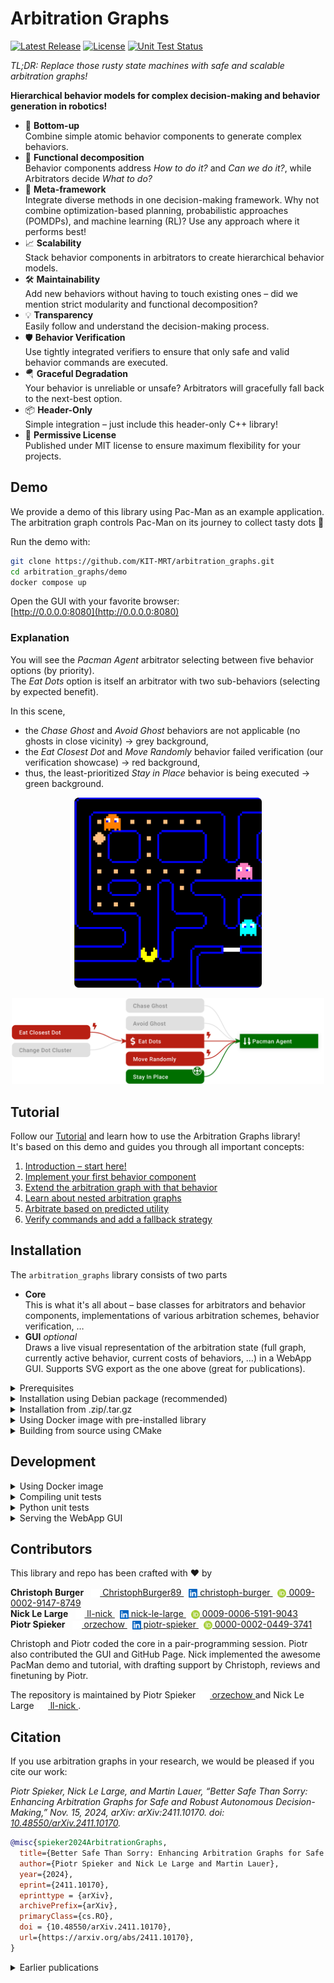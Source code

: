 # Arbitration Graphs

[![Latest Release](https://img.shields.io/github/v/release/KIT-MRT/arbitration_graphs?color=green)](https://github.com/KIT-MRT/arbitration_graphs/releases)
[![License](https://img.shields.io/github/license/KIT-MRT/arbitration_graphs)](./LICENSE)
[![Unit Test Status](https://img.shields.io/github/actions/workflow/status/KIT-MRT/arbitration_graphs/run-unit-tests.yaml?branch=main&label=tests)](https://github.com/KIT-MRT/arbitration_graphs/actions/workflows/run-unit-tests.yaml?query=branch%3Amain)

*TL;DR: Replace those rusty state machines with safe and scalable arbitration graphs!*

**Hierarchical behavior models for complex decision-making and behavior generation in robotics!**

- 🌱 **Bottom-up**  
  Combine simple atomic behavior components to generate complex behaviors.
- 🧩 **Functional decomposition**  
  Behavior components address *How to do it?* and *Can we do it?*, while Arbitrators decide *What to do?*
 - 🧠 **Meta-framework**  
  Integrate diverse methods in one decision-making framework. Why not combine optimization-based planning, probabilistic approaches (POMDPs), and machine learning (RL)? Use any approach where it performs best!
- 📈 **Scalability**  
  Stack behavior components in arbitrators to create hierarchical behavior models.
- 🛠️ **Maintainability**  
  Add new behaviors without having to touch existing ones – did we mention strict modularity and functional decomposition?
- 💡 **Transparency**  
  Easily follow and understand the decision-making process.
- 🛡️ **Behavior Verification**  
  Use tightly integrated verifiers to ensure that only safe and valid behavior commands are executed.
- 🪂 **Graceful Degradation**  
  Your behavior is unreliable or unsafe? Arbitrators will gracefully fall back to the next-best option.
- 📦 **Header-Only**  
  Simple integration – just include this header-only C++ library!
- 📜 **Permissive License**  
  Published under MIT license to ensure maximum flexibility for your projects.


## Demo

We provide a demo of this library using Pac-Man as an example application.  
The arbitration graph controls Pac-Man on its journey to collect tasty dots 🍬

Run the demo with:

```bash
git clone https://github.com/KIT-MRT/arbitration_graphs.git
cd arbitration_graphs/demo
docker compose up
```

Open the GUI with your favorite browser:  
[http://0.0.0.0:8080](http://0.0.0.0:8080)

### Explanation

You will see the *Pacman Agent* arbitrator selecting between five behavior options (by priority).  
The *Eat Dots* option is itself an arbitrator with two sub-behaviors (selecting by expected benefit).

In this scene,
- the *Chase Ghost* and *Avoid Ghost* behaviors are not applicable (no ghosts in close vicinity) → grey background,
- the *Eat Closest Dot* and *Move Randomly* behavior failed verification (our verification showcase) → red background,
- thus, the least-prioritized *Stay in Place* behavior is being executed → green background.

<p align="center">
  <img src="docs/assets/img/pacman_scenario_cropped.png" width="300" />
</p>
<p align="center">
  <img src="docs/assets/img/pacman_arbitrator_safe.svg" width="500" /> 
</p>


## Tutorial

Follow our [Tutorial](https://kit-mrt.github.io/arbitration_graphs/docs/Tutorial) and learn how to use the Arbitration Graphs library!  
It's based on this demo and guides you through all important concepts:

1. [Introduction – start here!](https://kit-mrt.github.io/arbitration_graphs/docs/Tutorial)
2. [Implement your first behavior component](https://kit-mrt.github.io/arbitration_graphs/docs/tasks/1_implement_behavior_component)
3. [Extend the arbitration graph with that behavior](https://kit-mrt.github.io/arbitration_graphs/docs/tasks/2_extend_arbitration_graph)
4. [Learn about nested arbitration graphs](https://kit-mrt.github.io/arbitration_graphs/docs/tasks/3_nested_arbitrators)
5. [Arbitrate based on predicted utility](https://kit-mrt.github.io/arbitration_graphs/docs/tasks/4_cost_arbitration)
6. [Verify commands and add a fallback strategy](https://kit-mrt.github.io/arbitration_graphs/docs/tasks/5_verification)


## Installation

The `arbitration_graphs` library consists of two parts
- **Core**  
  This is what it's all about – base classes for arbitrators and behavior components, implementations of various arbitration schemes, behavior verification, …
- **GUI** *optional*  
  Draws a live visual representation of the arbitration state (full graph, currently active behavior, current costs of behaviors, …) in a WebApp GUI. Supports SVG export as the one above (great for publications).

<details>
<summary>Prerequisites</summary>

First make sure all dependencies are installed:
- [glog](https://github.com/google/glog)
- [util_caching](https://github.com/KIT-MRT/util_caching)
- [yaml-cpp](https://github.com/jbeder/yaml-cpp)
- [Googletest](https://github.com/google/googletest) (optional, if you want to build unit tests)
- [Crow](https://crowcpp.org) (optional, needed for GUI only)

See also the [`Dockerfile`](./Dockerfile) for how to install these packages under Debian or Ubuntu.
</details>

<details>
<summary>Installation using Debian package (recommended)</summary>

We provide a Debian package for easy installation on Debian-based distributions.
Download the latest `.deb` packages for the [core library](https://github.com/KIT-MRT/arbitration_graphs/releases/latest/download/libarbitration-graphs-core-dev.deb)
and optionally for [the gui](https://github.com/KIT-MRT/arbitration_graphs/releases/latest/download/libarbitration-graphs-gui-dev.deb) install them with `dpkg`:

```bash
sudo dpkg -i libarbitration-graphs-core-dev.deb
sudo dpkg -i libarbitration-graphs-gui-dev.deb
```
</details>

<details>
<summary>Installation from .zip/.tar.gz</summary>

As this is a header-only library, no platform-specific compilation is needed.
So, you can also install the files directly from our release [`.zip` or `.tar.gz` archives](https://github.com/KIT-MRT/arbitration_graphs/releases/latest):

```bash
tar xf arbitration_graphs-core.tar.gz --directory=/
tar xf arbitration_graphs-gui.tar.gz --directory=/
```

This installs into `/usr/[include,lib,share]/arbitration_graphs`.
Please read [Serving the WebApp GUI](#serving-the-webapp-gui) below, if you consider custom installation paths and want to use the GUI.

</details> 

<details>
<summary>Using Docker image with pre-installed library</summary>

We provide a Docker image with the library and all dependencies already installed globally.

```bash
docker pull ghcr.io/kit-mrt/arbitration_graphs
```

The library is located under `/usr/local/include/arbitration_graphs/` and `/usr/local/lib/cmake/arbitration_graphs/`.
So, it can be easily loaded with CMake:

```cmake
find_package(arbitration_graphs REQUIRED)
```

</details>

<details>
<summary>Building from source using CMake</summary>

Clone the repository:

```bash
git clone https://github.com/KIT-MRT/arbitration_graphs.git
cd arbitration_graphs
```

Compile and install the project with CMake:

```bash
mkdir -p arbitration_graphs/build
cd arbitration_graphs/build
cmake ..
cmake --build .
sudo cmake --install .
```

In order to skip compiling the GUI, use `cmake -DBUILD_GUI=false ..` instead.

</details>


## Development

<details>
<summary>Using Docker image</summary>

Clone the repository and run the development image

```bash
git clone https://github.com/KIT-MRT/arbitration_graphs.git
cd arbitration_graphs
docker compose build
docker compose run --rm arbitration_graphs_devel
```

This mounts the source into the container's `/home/blinky/arbitration_graphs` folder.
There, you can edit the source code, compile and run the tests etc.

</details>


<details>
<summary>Compiling unit tests</summary>

In order to compile with tests define `BUILD_TESTS=true`
```bash
mkdir -p arbitration_graphs/build
cd arbitration_graphs/build
cmake -DBUILD_TESTS=true ..
cmake --build . -j9
```

Run all unit tests with CTest:

```bash
cmake --build . --target test
```
</details>

<details>
<summary>Python unit tests</summary>

Make sure [pybind11](https://pybind11.readthedocs.io/en/stable/) is installed and define `BUILD_TESTS=true`.
Then compile the project as usual.
```bash
mkdir -p arbitration_graphs/build
cd arbitration_graphs/build
cmake -DBUILD_TESTS=true ..
cmake --build .
```

Run all unit tests:

```bash
find . -type f -name '*.py' -exec python3 {} \;
```
</details>


<details>
<summary>Serving the WebApp GUI</summary>

The GUI consists of
- a web server with static WebApp files, see [`gui/app`](./gui/app)
- a websocket server providing the arbitration graph state to the WebApp

In order to serve the WebApp files, their location must be known to the executable running the web server.
By default (and without further setup), we support these locations:
- the install path, i.e. `/opt/share/arbitration_graphs`
- the current source path for local builds, i.e. `/home/blinky/arbitration_graphs/gui/app/arbitration_graphs` (only works, if no installation has been found)

If you intend to override these, please use the `APP_DIRECTORY` environment variable to define the WebApp path:

```
APP_DIRECTORY=/my/custom/app/path my_awesome_executable
```

</details>


## Contributors

This library and repo has been crafted with ❤️ by

**Christoph Burger**
&nbsp;
<a href="https://github.com/ChristophBurger89" aria-label="View GitHub profile">
  <img class="github-logo" style="height:1em; position: relative; top:.2em" src="docs/assets/img/github-mark-white.svg" alt="GitHub Invertocat"/>
  ChristophBurger89
</a>
&nbsp;
<a href="https://www.linkedin.com/in/christoph-burger" aria-label="View LinkedIn profile">
  <img style="height:1em; position: relative; top:.2em" src="docs/assets/img/In-Blue-128@2x.png" alt="LinkedIn logo"/>
  christoph-burger
</a>
&nbsp;
<a href="https://orcid.org/0009-0002-9147-8749" aria-label="View ORCID record">
  <img style="height:1em; position: relative; top:.2em" src="docs/assets/img/ORCID-iD_icon_vector.svg" alt="ORCID iD"/>
  0009-0002-9147-8749
</a><br>
**Nick Le Large**
&nbsp;
<a href="https://github.com/ll-nick" aria-label="View GitHub profile">
  <img class="github-logo" style="height:1em; position: relative; top:.2em" src="docs/assets/img/github-mark-white.svg" alt="GitHub Invertocat"/>
  ll-nick
</a>
&nbsp;
<a href="https://www.linkedin.com/in/nick-le-large" aria-label="View LinkedIn profile">
  <img style="height:1em; position: relative; top:.2em" src="docs/assets/img/In-Blue-128@2x.png" alt="LinkedIn logo"/>
  nick-le-large
</a>
&nbsp;
<a href="https://orcid.org/0009-0006-5191-9043" aria-label="View ORCID record">
  <img style="height:1em; position: relative; top:.2em" src="docs/assets/img/ORCID-iD_icon_vector.svg" alt="ORCID iD"/>
  0009-0006-5191-9043
</a><br>
**Piotr Spieker**
&nbsp;
<a href="https://github.com/orzechow" aria-label="View GitHub profile">
  <img class="github-logo" style="height:1em; position: relative; top:.2em" src="docs/assets/img/github-mark-white.svg" alt="GitHub Invertocat"/>
  orzechow
</a>
&nbsp;
<a href="https://www.linkedin.com/in/piotr-spieker" aria-label="View LinkedIn profile">
  <img style="height:1em; position: relative; top:.2em" src="docs/assets/img/In-Blue-128@2x.png" alt="LinkedIn logo"/>
  piotr-spieker
</a>
&nbsp;
<a href="https://orcid.org/0000-0002-0449-3741" aria-label="View ORCID record">
  <img style="height:1em; position: relative; top:.2em" src="docs/assets/img/ORCID-iD_icon_vector.svg" alt="ORCID iD"/>
  0000-0002-0449-3741
</a>

Christoph and Piotr coded the core in a pair-programming session.
Piotr also contributed the GUI and GitHub Page.
Nick implemented the awesome PacMan demo and tutorial, with drafting support by Christoph, reviews and finetuning by Piotr.

The repository is maintained by Piotr Spieker&nbsp;
<a href="https://github.com/orzechow" aria-label="View GitHub profile">
  <img class="github-logo" style="height:1em; position: relative; top:.2em" src="docs/assets/img/github-mark-white.svg" alt="GitHub Invertocat"/>
  orzechow
</a>
and
Nick Le Large&nbsp;
<a href="https://github.com/ll-nick" aria-label="View GitHub profile">
  <img class="github-logo" style="height:1em; position: relative; top:.2em" src="docs/assets/img/github-mark-white.svg" alt="GitHub Invertocat"/>
  ll-nick
</a>.


## Citation

If you use arbitration graphs in your research, we would be pleased if you cite our work:

*Piotr Spieker, Nick Le Large, and Martin Lauer, “Better Safe Than Sorry: Enhancing Arbitration Graphs for Safe and Robust Autonomous Decision-Making,” Nov. 15, 2024, arXiv: arXiv:2411.10170. doi: [10.48550/arXiv.2411.10170](https://doi.org/10.48550/arXiv.2411.10170).*

```bibtex
@misc{spieker2024ArbitrationGraphs,
  title={Better Safe Than Sorry: Enhancing Arbitration Graphs for Safe and Robust Autonomous Decision-Making}, 
  author={Piotr Spieker and Nick Le Large and Martin Lauer},
  year={2024},
  eprint={2411.10170},
  eprinttype = {arXiv},
  archivePrefix={arXiv},
  primaryClass={cs.RO},
  doi = {10.48550/arXiv.2411.10170},
  url={https://arxiv.org/abs/2411.10170}, 
}
```


<details>
<summary>Earlier publications</summary>

### Behavior Verification and Fallback Layers
A safety concept that extends Arbitration Graphs with behavior verification and fallback layers in the context of automated driving has been proposed by Piotr Spieker (née Orzechowski) in his PhD thesis.
This served as the basis for the paper with Nick above.

_Piotr F. Orzechowski, “Verhaltensentscheidung für automatisierte Fahrzeuge mittels Arbitrationsgraphen,” phd, Karlsruher Institut für Technologie (KIT), 2023. doi: [10.5445/IR/1000160638](https://doi.org/10.5445/IR/1000160638)._

```bibtex
@thesis{Orzechowski2023Arbitrationsgraphen,
  type = {phdthesis},
  title = {Verhaltensentscheidung für automatisierte Fahrzeuge mittels Arbitrationsgraphen},
  author = {Orzechowski, Piotr Franciszek},
  date = {2023},
  institution = {Karlsruher Institut für Technologie (KIT)},
  doi = {10.5445/IR/1000160638},
  langid = {german},
  pagetotal = {169},
}
```

### Replacing state machines in AV
Arbitration Graphs replaced state machines in the context of automated driving at the Institute of Measurement and Control Systems (MRT) of the Karlsruhe Institute of Technology (KIT):

_Piotr F. Orzechowski, Christoph Burger, and Martin Lauer, “Decision-Making for Automated Vehicles Using a Hierarchical Behavior-Based Arbitration Scheme,” in Intelligent Vehicles Symposium, Las Vegas, NV, USA: IEEE, Oct. 2020, pp. 767–774. doi: [10.1109/IV47402.2020.9304723](https://doi.org/10.1109/IV47402.2020.9304723)._

```bibtex
@inproceedings{orzechowski2020ArbitrationGraphs,
  title = {Decision-Making for Automated Vehicles Using a Hierarchical Behavior-Based Arbitration Scheme},
  booktitle = {Intelligent Vehicles Symposium},
  author = {Orzechowski, Piotr F. and Burger, Christoph and Lauer, Martin},
  date = {2020-10},
  pages = {767--774},
  publisher = {IEEE},
  location = {Las Vegas, NV, USA},
  issn = {2642-7214},
  doi = {10.1109/IV47402.2020.9304723},
}
```

### Foundation work in Robot Soccer
The foundations for Arbitration Graphs have been proposed in the context of robot soccer:

_Martin Lauer, Roland Hafner, Sascha Lange, and Martin Riedmiller, “Cognitive concepts in autonomous soccer playing robots,” Cognitive Systems Research, vol. 11, no. 3, pp. 287–309, 2010, doi: [10.1016/j.cogsys.2009.12.003](https://doi.org/10.1016/j.cogsys.2009.12.003)._

```bibtex
@article{lauer2010CognitiveConceptsAutonomous,
  title = {Cognitive Concepts in Autonomous Soccer Playing Robots},
  author = {Lauer, Martin and Hafner, Roland and Lange, Sascha and Riedmiller, Martin},
  date = {2010},
  journaltitle = {Cognitive Systems Research},
  volume = {11},
  number = {3},
  pages = {287--309},
  doi = {10.1016/j.cogsys.2009.12.003},
}
```

</details>

